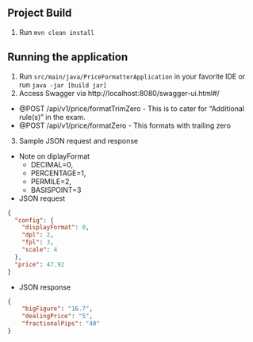 ## Project Build
1. Run `mvn clean install`

## Running the application
1. Run `src/main/java/PriceFormatterApplication` in your favorite IDE
or run `java -jar [build jar]`
2. Access Swagger via http://localhost:8080/swagger-ui.html#/
- @POST /api/v1/price/formatTrimZero - This is to cater  for “Additional rule(s)” in the exam.
- @POST /api/v1/price/formatZero - This formats with trailing zero
3. Sample JSON request and response

- Note on diplayFormat
  - DECIMAL=0, 
  - PERCENTAGE=1, 
  - PERMILE=2, 
  - BASISPOINT=3
- JSON request
```json
{
  "config": {
    "displayFormat": 0, 
    "dpl": 2,
    "fpl": 3,
    "scale": 4
  },
  "price": 47.92
}
```
- JSON response
```json
{
  	"bigFigure": "16.7",
  	"dealingPrice": "5",
  	"fractionalPips": "40"
}
```
